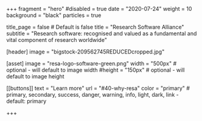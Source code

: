 +++
fragment = "hero"
#disabled = true
date = "2020-07-24"
weight = 10
background = "black"
particles = true

title_page = false # Default is false
title = "Research Software Alliance"
subtitle = "Research software: recognised and valued as a fundamental and vital component of research worldwide"

[header]
  image = "bigstock-209562745REDUCEDcropped.jpg"

[asset]
  image = "resa-logo-software-green.png"
  width = "500px" # optional - will default to image width
  #height = "150px" # optional - will default to image height

[[buttons]]
  text = "Learn more"
  url = "#40-why-resa"
  color = "primary" # primary, secondary, success, danger, warning, info, light, dark, link - default: primary

+++
